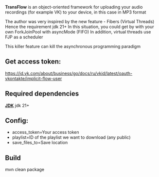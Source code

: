 **TransFlow** is an object-oriented framework for uploading your audio recordings
(for example VK) to your device, in this case in MP3 format

The author was very inspired by the new feature - Fibers (Virtual Threads)
Hence the requirement jdk 21+
In this situation, you could get by with your own ForkJoinPool with asyncMode (FIFO)
In addition, virtual threads use FJP as a scheduler

This killer feature can kill the asynchronous programming paradigm


## Get access token:
https://id.vk.com/about/business/go/docs/ru/vkid/latest/oauth-vkontakte/implicit-flow-user

## Required dependencies
[**JDK**](https://www.oracle.com/java/technologies/downloads/) jdk 21+

## Config:
- access_token=Your access token
- playlist=ID of the playlist we want to download (any public)
- save_files_to=Save location

## Build
mvn clean package